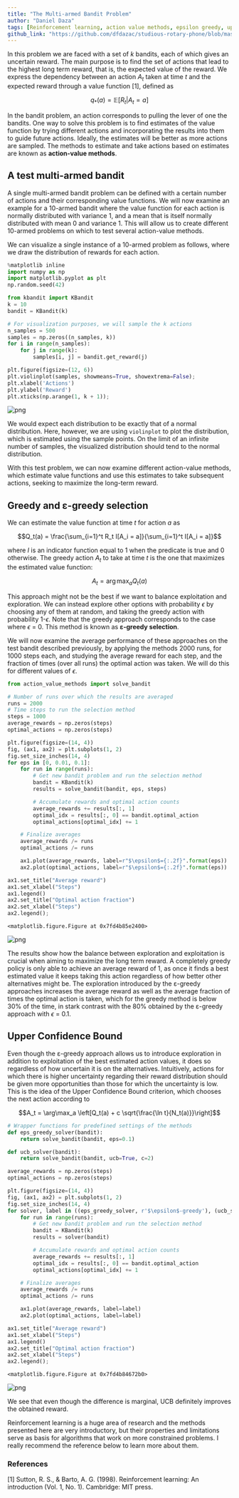 ```yaml
---
title: "The Multi-armed Bandit Problem"
author: "Daniel Daza"
tags: [Reinforcement learning, action value methods, epsilon greedy, upper confidence bound]
github_link: "https://github.com/dfdazac/studious-rotary-phone/blob/master/00-rl-intro/multiarmed_test.ipynb"
---
```


In this problem we are faced with a set of $k$ bandits, each of which gives an uncertain reward. The main purpose is to find the set of actions that lead to the highest long term reward, that is, the expected value of the reward. We express the dependency between an action $A_t$ taken at time $t$ and the expected reward through a value function [1], defined as

$$q_*(a) = \mathbb{E}[R_t\vert A_t=a]$$

In the bandit problem, an action corresponds to pulling the lever of one the bandits. One way to solve this problem is to find estimates of the value function by trying different actions and incorporating the results into them to guide future actions. Ideally, the estimates will be better as more actions are sampled. The methods to estimate and take actions based on estimates are known as **action-value methods**.

## A test multi-armed bandit

A single multi-armed bandit problem can be defined with a certain number of actions and their corresponding value functions. We will now examine an example for a 10-armed bandit where the value function for each action is normally distributed with variance 1, and a mean that is itself normally distributed with mean 0 and variance 1. This will allow us to create different 10-armed problems on which to test several action-value methods.

We can visualize a single instance of a 10-armed problem as follows, where we draw the distribution of rewards for each action.


```python
%matplotlib inline
import numpy as np
import matplotlib.pyplot as plt
np.random.seed(42)

from kbandit import KBandit
k = 10
bandit = KBandit(k)

# For visualization purposes, we will sample the k actions
n_samples = 500
samples = np.zeros((n_samples, k))
for i in range(n_samples):
    for j in range(k):
        samples[i, j] = bandit.get_reward(j)

plt.figure(figsize=(12, 6))
plt.violinplot(samples, showmeans=True, showextrema=False);
plt.xlabel('Actions')
plt.ylabel('Reward')
plt.xticks(np.arange(1, k + 1));
```


![png](/assets/img/multiarmed_test_files/multiarmed_test_1_0.png)


We would expect each distribution to be exactly that of a normal distribution. Here, however, we are using `violinplot` to plot the distribution, which is estimated using the sample points. On the limit of an infinite number of samples, the visualized distribution should tend to the normal distribution.

With this test problem, we can now examine different action-value methods, which estimate value functions and use this estimates to take subsequent actions, seeking to maximize the long-term reward.

## Greedy and ε-greedy selection
We can estimate the value function at time $t$ for action $a$ as

$$Q_t(a) = \frac{\sum_{i=1}^t R_t I[A_i = a]}{\sum_{i=1}^t I[A_i = a]}$$

where $I$ is an indicator function equal to 1 when the predicate is true and 0 otherwise. The greedy action $A_t$ to take at time $t$ is the one that maximizes the estimated value function:

$$A_t = \arg\max_a Q_t(a)$$

This approach might not be the best if we want to balance exploitation and exploration. We can instead explore other options with probability $\epsilon$ by choosing any of them at random, and taking the greedy action with probability 1-$\epsilon$. Note that the greedy approach corresponds to the case where $\epsilon$ = 0. This method is known as **ε-greedy selection**.

We will now examine the average performance of these approaches on the test bandit described previously, by applying the methods 2000 runs, for 1000 steps each, and studying the average reward for each step, and the fraction of times (over all runs) the optimal action was taken. We will do this for different values of $\epsilon$.


```python
from action_value_methods import solve_bandit

# Number of runs over which the results are averaged
runs = 2000
# Time steps to run the selection method
steps = 1000
average_rewards = np.zeros(steps)
optimal_actions = np.zeros(steps)

plt.figure(figsize=(14, 4))
fig, (ax1, ax2) = plt.subplots(1, 2)
fig.set_size_inches(14, 4)
for eps in [0, 0.01, 0.1]:
    for run in range(runs):
        # Get new bandit problem and run the selection method
        bandit = KBandit(k)    
        results = solve_bandit(bandit, eps, steps)

        # Accumulate rewards and optimal action counts
        average_rewards += results[:, 1]
        optimal_idx = results[:, 0] == bandit.optimal_action
        optimal_actions[optimal_idx] += 1

    # Finalize averages
    average_rewards /= runs
    optimal_actions /= runs

    ax1.plot(average_rewards, label=r"$\epsilon$={:.2f}".format(eps))
    ax2.plot(optimal_actions, label=r"$\epsilon$={:.2f}".format(eps))

ax1.set_title("Average reward")
ax1.set_xlabel("Steps")
ax1.legend()
ax2.set_title("Optimal action fraction")
ax2.set_xlabel("Steps")
ax2.legend();
```


    <matplotlib.figure.Figure at 0x7fd4b85e2400>



![png](/assets/img/multiarmed_test_files/multiarmed_test_3_1.png)


The results show how the balance between exploration and exploitation is crucial when aiming to maximize the long term reward. A completely greedy policy is only able to achieve an average reward of 1, as once it finds a best estimated value it keeps taking this action regardless of how better other alternatives might be. The exploration introduced by the ε-greedy approaches increases the average reward as well as the average fraction of times the optimal action is taken, which for the greedy method is below 30% of the time, in stark contrast with the 80% obtained by the ε-greedy approach with $\epsilon$ = 0.1.

## Upper Confidence Bound

Even though the ε-greedy approach allows us to introduce exploration in addition to exploitation of the best estimated action values, it does so regardless of how uncertain it is on the alternatives. Intuitively, actions for which there is higher uncertainty regarding their reward distribution should be given more opportunities than those for which the uncertainty is low. This is the idea of the Upper Confidence Bound criterion, which chooses the next action according to

$$A_t = \arg\max_a \left[Q_t(a) + c \sqrt{\frac{\ln t}{N_t(a)}}\right]$$


```python
# Wrapper functions for predefined settings of the methods
def eps_greedy_solver(bandit):
    return solve_bandit(bandit, eps=0.1)

def ucb_solver(bandit):
    return solve_bandit(bandit, ucb=True, c=2)

average_rewards = np.zeros(steps)
optimal_actions = np.zeros(steps)

plt.figure(figsize=(14, 4))
fig, (ax1, ax2) = plt.subplots(1, 2)
fig.set_size_inches(14, 4)
for solver, label in ((eps_greedy_solver, r'$\epsilon$-greedy'), (ucb_solver, 'UCB')):
    for run in range(runs):
        # Get new bandit problem and run the selection method
        bandit = KBandit(k)    
        results = solver(bandit)

        # Accumulate rewards and optimal action counts
        average_rewards += results[:, 1]
        optimal_idx = results[:, 0] == bandit.optimal_action
        optimal_actions[optimal_idx] += 1

    # Finalize averages
    average_rewards /= runs
    optimal_actions /= runs

    ax1.plot(average_rewards, label=label)
    ax2.plot(optimal_actions, label=label)

ax1.set_title("Average reward")
ax1.set_xlabel("Steps")
ax1.legend()
ax2.set_title("Optimal action fraction")
ax2.set_xlabel("Steps")
ax2.legend();
```


    <matplotlib.figure.Figure at 0x7fd4b84672b0>



![png](/assets/img/multiarmed_test_files/multiarmed_test_5_1.png)


We see that even though the difference is marginal, UCB definitely improves the obtained reward.

Reinforcement learning is a huge area of research and the methods presented here are very introductory, but their properties and limitations serve as basis for algorithms that work on more constrained problems. I really recommend the reference below to learn more about them.

### References
[1] Sutton, R. S., & Barto, A. G. (1998). Reinforcement learning: An introduction (Vol. 1, No. 1). Cambridge: MIT press.
